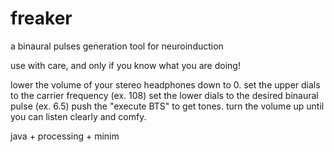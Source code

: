 # freaker
a binaural pulses generation tool for neuroinduction

use with care, and only if you know what you are doing!


lower the volume of your stereo headphones down to 0.
set the upper dials to the carrier frequency (ex. 108)
set the lower dials to the desired binaural pulse (ex. 6.5)
push the "execute BTS" to get tones.
turn the volume up until you can listen clearly and comfy.

java + processing + minim
